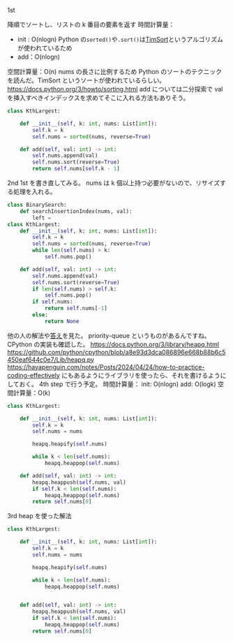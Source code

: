 1st

降順でソートし、リストの k 番目の要素を返す
時間計算量：

- init : O(nlogn) Python の`sorted()`や`.sort()`は[TimSort](https://en.wikipedia.org/wiki/Timsort)というアルゴリズムが使われているため
- add：O(nlogn)

空間計算量：O(n) nums の長さに比例するため
Python のソートのテクニックを読んだ。TimSort というソートが使われているらしい。
https://docs.python.org/3/howto/sorting.html
add については二分探索で val を挿入すべきインデックスを求めてそこに入れる方法もありそう。

```python
class KthLargest:

    def __init__(self, k: int, nums: List[int]):
        self.k = k
        self.nums = sorted(nums, reverse=True)

    def add(self, val: int) -> int:
        self.nums.append(val)
        self.nums.sort(reverse=True)
        return self.nums[self.k - 1]

```

2nd
1st を書き直してみる。
nums は k 個以上持つ必要がないので、リサイズする処理を入れる。

```python
class BinarySearch:
    def searchInsertionIndex(nums, val):
        left =
class KthLargest:
    def __init__(self, k: int, nums: List[int]):
        self.k = k
        self.nums = sorted(nums, reverse=True)
        while len(self.nums) > k:
            self.nums.pop()

    def add(self, val: int) -> int:
        self.nums.append(val)
        self.nums.sort(reverse=True)
        if len(self.nums) > self.k:
            self.nums.pop()
        if self.nums:
            return self.nums[-1]
        else:
            return None
```

他の人の解法や[答え](https://leetcode.com/problems/kth-largest-element-in-a-stream/solutions/5624035/min-heap-easy-solution-12ms-beats-98/)を見た。
priority-queue というものがあるんですね。CPython の実装も確認した。
https://docs.python.org/3/library/heapq.html
https://github.com/python/cpython/blob/a8e93d3dca086896e668b88b6c5450eaf644c0e7/Lib/heapq.py
https://hayapenguin.com/notes/Posts/2024/04/24/how-to-practice-coding-effectively にもあるようにライブラリを使ったら、それを書けるようにしておく。
4th step で行う予定。
時間計算量：
init: O(nlogn)
add: O(logk)
空間計算量：O(k)

```python
class KthLargest:

    def __init__(self, k: int, nums: List[int]):
        self.k = k
        self.nums = nums

        heapq.heapify(self.nums)

        while k < len(self.nums):
            heapq.heappop(self.nums)

    def add(self, val: int) -> int:
        heapq.heappush(self.nums, val)
        if self.k < len(self.nums):
            heapq.heappop(self.nums)
        return self.nums[0]
```

3rd
heap を使った解法

```python
class KthLargest:

    def __init__(self, k: int, nums: List[int]):
        self.k = k
        self.nums = nums

        heapq.heapify(self.nums)

        while k < len(self.nums):
            heapq.heappop(self.nums)


    def add(self, val: int) -> int:
        heapq.heappush(self.nums, val)
        if self.k < len(self.nums):
            heapq.heappop(self.nums)
        return self.nums[0]
```
